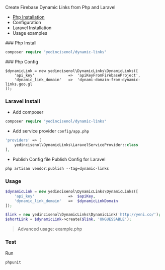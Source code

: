 Create Firebase Dynamic Links from Php and Laravel

* <a href="#php-install">Php Installation</a>
* Configuration
* Laravel Installation
* Usage examples

###<a name="php-instal"></a> Php Install

```php
composer require "yedincisenol/dynamic-links"
```

###<a name="php-config"></a> Php Config
```$xslt
$dynamicLink = new yedincisenol\DynamicLinks\DynamicLinks([
    'api_key'               =>  'apiKeyFromFirebaseProject',
    'dynamic_link_domain'   =>  'dynami-domain-from-dynamic-links.goo.gl
]);
```

### <a name="laravel-install"> Laravel Install

- Add composer
```php
composer require "yedincisenol/dynamic-links"
```

- Add service provider
`config/app.php`

```php
'providers' => [
    yedincisenol\DynamicLinks\LaravelServiceProvider::class
],
```

- Publish Config file
Publish Config for Laravel
```$xslt
php artisan vendor:publish --tag=dynamic-links
```

### <a name="usage"></a> Usage
```php
$dynamicLink = new yedincisenol\DynamicLinks\DynamicLinks([
    'api_key'               =>  $apiKey,
    'dynamic_link_domain'   =>  $dynamicLinkDomain
]);

$link = new yedincisenol\DynamicLinks\DynamicLink('http://yeni.co/');
$shortLink = $dynamicLink->create($link, 'UNGUESSABLE');
```

> Advanced usage: example.php

### <a name="test"></a> Test
Run
```$xslt
phpunit
```